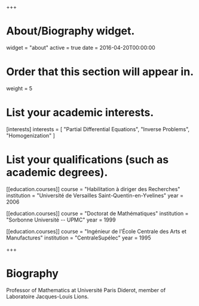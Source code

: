 +++
# About/Biography widget.
widget = "about"
active = true
date = 2016-04-20T00:00:00

# Order that this section will appear in.
weight = 5

# List your academic interests.
[interests]
  interests = [
    "Partial Differential Equations",
    "Inverse Problems",
    "Homogenization"
  ]

# List your qualifications (such as academic degrees).
[[education.courses]]
  course = "Habilitation à diriger des Recherches"
  institution = "Université de Versailles Saint-Quentin-en-Yvelines"
  year = 2006

[[education.courses]]
  course = "Doctorat de Mathématiques"
  institution = "Sorbonne Université -- UPMC"
  year = 1999

[[education.courses]]
  course = "Ingénieur de l'École Centrale des Arts et Manufactures"
  institution = "CentraleSupélec"
  year = 1995
 
+++

# Biography

Professor of Mathematics at Université Paris Diderot, member of Laboratoire Jacques-Louis Lions.



 
